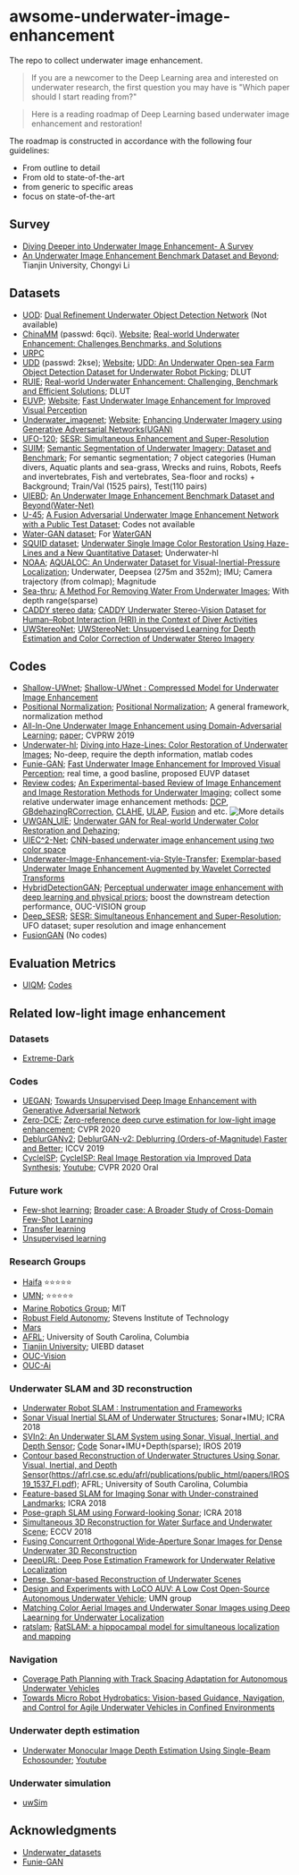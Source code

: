 # awsome-underwater-image-enhancement
The repo to collect underwater image enhancement.
>If you are a newcomer to the Deep Learning area and interested on underwater research, the first question you may have is "Which paper should I start reading from?"

>Here is a reading roadmap of Deep Learning based underwater image enhancement and restoration!

The roadmap is constructed in accordance with the following four guidelines:

- From outline to detail
- From old to state-of-the-art
- from generic to specific areas
- focus on state-of-the-art

## Survey
- [Diving Deeper into Underwater Image Enhancement- A Survey]()
- [An Underwater Image Enhancement Benchmark Dataset and Beyond](); Tianjin University, Chongyi Li

## Datasets

- [UOD](https://github.com/Peterchen111/FERNet): [Dual Refinement Underwater Object Detection Network](https://www.ecva.net/papers/eccv_2020/papers_ECCV/papers/123650273.pdf) (Not available)
- [ChinaMM](https://pan.baidu.com/s/1XpXJo7H5NXYvq0aQUJ_wzw) (passwd: 6qci). [Website](https://rwenqi.github.io/chinaMM2019uw/); [Real-world Underwater Enhancement: Challenges,Benchmarks, and Solutions](https://arxiv.org/pdf/1901.05320.pdf)
- [URPC](http://www.cnurpc.org/index.html)
- [UDD](https://pan.baidu.com/s/1byq7wEID-OzLSJ8p5A6Z5g#list/path=%2F) (passwd: 2kse); [Website](https://github.com/chongweiliu/UDD_Official); [UDD: An Underwater Open-sea Farm Object Detection Dataset for Underwater Robot Picking](https://arxiv.org/pdf/2003.01446.pdf); DLUT
- [RUIE](https://github.com/dlut-dimt/Realworld-Underwater-Image-Enhancement-RUIE-Benchmark); [Real-world Underwater Enhancement: Challenging, Benchmark and Efficient Solutions](https://arxiv.org/abs/1901.05320); DLUT
- [EUVP](http://irvlab.cs.umn.edu/resources/euvp-dataset); [Website](https://github.com/xahidbuffon/FUnIE-GAN); [Fast Underwater Image Enhancement for Improved Visual Perception](https://ieeexplore.ieee.org/document/9001231)
- [Underwater_imagenet](https://drive.google.com/file/d/1LOM-2A1BSLaFjCY2EEK3DA2Lo37rNw-7/view); [Website](https://github.com/cameronfabbri/Underwater-Color-Correction); [Enhancing Underwater Imagery using Generative Adversarial Networks(UGAN)](https://arxiv.org/abs/1801.04011)
- [UFO-120](http://irvlab.cs.umn.edu/resources/ufo-120-dataset); [SESR: Simultaneous Enhancement and Super-Resolution](http://www.roboticsproceedings.org/rss16/p018.pdf)
- [SUIM](https://github.com/xahidbuffon/SUIM); [Semantic Segmentation of Underwater Imagery: Dataset and Benchmark](https://arxiv.org/pdf/2004.01241.pdf); For semantic segmentation; 7 object categories (Human divers, Aquatic plants and sea-grass, Wrecks and ruins, Robots, Reefs and invertebrates, Fish and vertebrates, Sea-floor and rocks) + Background; Train/Val (1525 pairs), Test(110 pairs)
- [UIEBD](https://li-chongyi.github.io/proj_benchmark.html); [An Underwater Image Enhancement Benchmark Dataset and Beyond(Water-Net)](https://arxiv.org/pdf/1901.05495.pdf)
- [U-45](https://github.com/IPNUISTlegal/underwater-test-dataset-U45-); [A Fusion Adversarial Underwater Image Enhancement Network with a Public Test Dataset](https://arxiv.org/abs/1906.06819); Codes not available
- [Water-GAN dataset](https://github.com/kskin/data); For [WaterGAN](https://github.com/kskin/WaterGAN/)
- [SQUID dataset](http://csms.haifa.ac.il/profiles/tTreibitz/datasets/ambient_forwardlooking/index.html); [Underwater Single Image Color Restoration Using Haze-Lines and a New Quantitative Dataset](https://arxiv.org/abs/1811.01343); Underwater-hl
- [NOAA](http://www.lirmm.fr/aqualoc/); [AQUALOC: An Underwater Dataset for Visual-Inertial-Pressure Localization](https://arxiv.org/abs/1910.14532); Underwater, Deepsea (275m and 352m); IMU; Camera trajectory (from colmap); Magnitude
- [Sea-thru](http://csms.haifa.ac.il/profiles/tTreibitz/datasets/sea_thru/index.html); [A Method For Removing Water From Underwater Images](http://csms.haifa.ac.il/profiles/tTreibitz/webfiles/sea-thru_cvpr2019.pdf); With depth range(sparse)
- [CADDY stereo data](http://caddy-underwater-datasets.ge.issia.cnr.it/); [CADDY Underwater Stereo-Vision Dataset for Human–Robot Interaction (HRI) in the Context of Diver Activities](https://www.mdpi.com/2077-1312/7/1/16)
- [UWStereoNet](https://github.com/kskin/data); [UWStereoNet: Unsupervised Learning for Depth Estimation and Color Correction of Underwater Stereo Imagery](https://ieeexplore.ieee.org/abstract/document/8794272)  
## Codes
- [Shallow-UWnet](https://github.com/mkartik/Shallow-UWnet); [Shallow-UWnet : Compressed Model for Underwater Image Enhancement](https://arxiv.org/abs/2101.02073) 
- [Positional Normalization](https://github.com/Boyiliee/PONO); [Positional Normalization](https://proceedings.neurips.cc/paper/2019/file/6d0f846348a856321729a2f36734d1a7-Paper.pdf); A general framework, normalization method
- [All-In-One Underwater Image Enhancement using Domain-Adversarial Learning](https://github.com/VITA-Group/All-In-One-Underwater-Image-Enhancement-using-Domain-Adversarial-Learning); [paper](https://openaccess.thecvf.com/content_CVPRW_2019/html/UG2_Prize_Challenge/Uplavikar_All-in-One_Underwater_Image_Enhancement_Using_Domain-Adversarial_Learning_CVPRW_2019_paper.html); CVPRW 2019
- [Underwater-hl](https://github.com/danaberman/underwater-hl); [Diving into Haze-Lines: Color Restoration of Underwater Images](https://www.eng.tau.ac.il/~berman/UnderwaterColorRestoration/UnderwaterHazeLines_BMVC2017.pdf); No-deep, require the depth information, matlab codes
- [Funie-GAN](https://github.com/xahidbuffon/funie-gan); [Fast Underwater Image Enhancement for Improved Visual Perception](https://arxiv.org/pdf/1903.09766.pdf); real time, a good basline, proposed EUVP dataset
- [Review codes](https://github.com/wangyanckxx/Single-Underwater-Image-Enhancement-and-Color-Restoration); [An Experimental-based Review of Image Enhancement and Image Restoration Methods for Underwater Imaging](https://ieeexplore.ieee.org/abstract/document/8782094/); collect some relative underwater image enhancement methods: [DCP](http://kaiminghe.com/publications/cvpr09.pdf), [GBdehazingRCorrection](https://ieeexplore.ieee.org/document/7471973), [CLAHE](https://ieeexplore.ieee.org/document/6968381), [ULAP](https://research-repository.griffith.edu.au/handle/10072/385140), [Fusion](https://projet.liris.cnrs.fr/imagine/pub/proceedings/CVPR2012/data/papers/011_P1A-11.pdf) and etc.
![More details](imgs/img_enhancement.png)
- [UWGAN_UIE](https://github.com/infrontofme/UWGAN_UIE); [Underwater GAN for Real-world Underwater Color Restoration and Dehazing](arxiv.org/abs/1912.10269);
- [UIEC^2-Net](https://github.com/BIGWangYuDong/UWEnhancement); [CNN-based underwater image enhancement using two color space](https://arxiv.org/abs/2103.07138)
- [Underwater-Image-Enhancement-via-Style-Transfer](https://github.com/AdarshMJ/Underwater-Image-Enhancement-via-Style-Transfer); [Exemplar-based Underwater Image Enhancement Augmented by Wavelet Corrected Transforms](https://openaccess.thecvf.com/content_CVPRW_2019/html/AAMVEM/Jamadandi_Exemplar-based_Underwater_Image_Enhancement_Augmented_by_Wavelet_Corrected_Transforms_CVPRW_2019_paper.html)
- [HybridDetectionGAN](https://github.com/LongChenCV/HybridDetectionGAN); [Perceptual underwater image enhancement with deep learning and physical priors](https://arxiv.org/abs/2008.09697); boost the downstream detection performance, OUC-VISION group
- [Deep_SESR](https://github.com/xahidbuffon/Deep_SESR); [SESR: Simultaneous Enhancement and Super-Resolution](http://www.roboticsproceedings.org/rss16/p018.pdf); UFO dataset; super resolution and image enhancement
- [FusionGAN](https://arxiv.org/pdf/1906.06819.pdf) (No codes)

## Evaluation Metrics
- [UIQM](https://ieeexplore.ieee.org/abstract/document/7305804); [Codes](https://www.dropbox.com/s/6wistdivcjnbm98/UIQM_MATLAB.zip?dl=0)

## Related low-light image enhancement
### Datasets

- [Extreme-Dark](https://github.com/cs-chan/Exclusively-Dark-Image-Dataset/)

### Codes

- [UEGAN](https://github.com/eezkni/UEGAN); [Towards Unsupervised Deep Image Enhancement with Generative Adversarial Network](https://arxiv.org/abs/2012.15020)
- [Zero-DCE](https://github.com/Li-Chongyi/Zero-DCE); [Zero-reference deep curve estimation for low-light image enhancement](https://openaccess.thecvf.com/content_CVPR_2020/papers/Guo_Zero-Reference_Deep_Curve_Estimation_for_Low-Light_Image_Enhancement_CVPR_2020_paper.pdf); CVPR 2020
- [DeblurGANv2](https://github.com/VITA-Group/DeblurGANv2); [DeblurGAN-v2: Deblurring (Orders-of-Magnitude) Faster and Better](https://arxiv.org/abs/1908.03826); ICCV 2019
- [CycleISP](https://github.com/swz30/CycleISP); [CycleISP: Real Image Restoration via Improved Data Synthesis](https://arxiv.org/abs/2003.07761); [Youtube](https://www.youtube.com/watch?v=41XKXY--7_E); CVPR 2020 Oral

### Future work
- [Few-shot learning](https://arxiv.org/abs/1904.05046); [Broader case: A Broader Study of Cross-Domain Few-Shot Learning](https://arxiv.org/abs/1912.07200) 
- [Transfer learning](https://arxiv.org/pdf/1911.02685.pdf)
- [Unsupervised learning](https://arxiv.org/abs/2011.00362)

### Research Groups
- [Haifa](https://www.viseaon.haifa.ac.il/) :star::star::star::star::star:
- [UMN](http://irvlab.cs.umn.edu/); :star::star::star::star::star:
- [Marine Robotics Group](http://marinerobotics.mit.edu/biblio); MIT
- [Robust Field Autonomy](https://personal.stevens.edu/~benglot/index.html); Stevens Institute of Technology
- [Mars](https://www.mbari.org/at-sea/cabled-observatory/)
- [AFRL](https://afrl.cse.sc.edu/afrl/home/); University of South Carolina, Columbia
- [Tianjin University](https://li-chongyi.github.io/proj_benchmark.html); UIEBD dataset
- [OUC-Vision](http://ai-ouc.cn/papers.html)
- [OUC-Ai](http://ouc.ai/zhenghaiyong/research/)

### Underwater SLAM and 3D reconstruction
- [Underwater Robot SLAM : Instrumentation and Frameworks](http://ieeexplore.ieee.org/abstract/document/7081165/)
- [Sonar Visual Inertial SLAM of Underwater Structures](https://afrl.cse.sc.edu/afrl/publications/public_html/papers/ICRA18_1211.pdf); Sonar+IMU; ICRA 2018
- [SVIn2: An Underwater SLAM System using Sonar, Visual, Inertial, and Depth Sensor](https://afrl.cse.sc.edu/afrl/publications/public_html/papers/IROS19_0269_FI.pdf); [Code](https://github.com/sharminrahman/SVIn2) Sonar+IMU+Depth(sparse); IROS 2019
- [Contour based Reconstruction of Underwater Structures Using Sonar, Visual, Inertial, and Depth Sensor](https://afrl.cse.sc.edu/afrl/publications/public_html/papers/IROS19_1537_FI.pdf)(https://afrl.cse.sc.edu/afrl/publications/public_html/papers/IROS19_1537_FI.pdf); AFRL; University of South Carolina, Columbia
- [Feature-based SLAM for Imaging Sonar with Under-constrained Landmarks](https://www.cs.cmu.edu/~kaess/pub/Westman18icra.pdf); ICRA 2018
- [Pose-graph SLAM using Forward-looking Sonar](https://frc.ri.cmu.edu/~kaess/pub/Li18ral.pdf); ICRA 2018
- [Simultaneous 3D Reconstruction for Water Surface and Underwater Scene](https://openaccess.thecvf.com/content_ECCV_2018/papers/Yiming_Qian_Simultaneous_3D_Reconstruction_ECCV_2018_paper.pdf); ECCV 2018
- [Fusing Concurrent Orthogonal Wide-Aperture Sonar Images for Dense Underwater 3D Reconstruction](https://arxiv.org/pdf/2007.10407.pdf)
- [DeepURL: Deep Pose Estimation Framework for Underwater Relative Localization](https://arxiv.org/abs/2003.05523)
- [Dense, Sonar-based Reconstruction of Underwater Scenes](https://ieeexplore.ieee.org/document/8968071)
- [Design and Experiments with LoCO AUV: A Low Cost Open-Source Autonomous Underwater Vehicle](); UMN group
- [Matching Color Aerial Images and Underwater Sonar Images using Deep Laearning for Underwater Localization](https://ieeexplore.ieee.org/document/9158356)
- [ratslam](https://github.com/davidmball/ratslam); [RatSLAM: a hippocampal model for simultaneous localization and mapping]()

### Navigation 
- [Coverage Path Planning with Track Spacing Adaptation for Autonomous Underwater Vehicles](https://arxiv.org/abs/2006.12896)
- [Towards Micro Robot Hydrobatics: Vision-based Guidance, Navigation, and Control for Agile Underwater Vehicles in Confined Environments](http://ras.papercept.net/images/temp/IROS/files/3246.pdf)

### Underwater depth estimation
- [Underwater Monocular Image Depth Estimation Using Single-Beam Echosounder](http://ras.papercept.net/images/temp/IROS/files/0791.pdf); [Youtube](https://www.youtube.com/watch?v=JVtbxtM12yA)

### Underwater simulation 
- [uwSim](https://github.com/hblasins/uwSim)

 ## Acknowledgments
- [Underwater_datasets](https://github.com/xinzhichao/underwater_datasets)
- [Funie-GAN](https://github.com/xahidbuffon/funie-gan)
